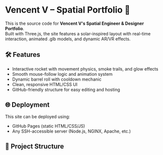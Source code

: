 # Vencent V – Spatial Portfolio 🚀

This is the source code for **Vencent V's Spatial Engineer & Designer Portfolio**.  
Built with Three.js, the site features a solar-inspired layout with real-time interaction, animated .glb models, and dynamic AR/VR effects.

## 🛠 Features

- Interactive rocket with movement physics, smoke trails, and glow effects
- Smooth mouse-follow logic and animation system
- Dynamic barrel roll with cooldown mechanic
- Clean, responsive HTML/CSS UI
- GitHub-friendly structure for easy editing and hosting

## 🌐 Deployment

This site can be deployed using:

- GitHub Pages (static HTML/CSS/JS)
- Any SSH-accessible server (Node.js, NGINX, Apache, etc.)

## 📂 Project Structure

